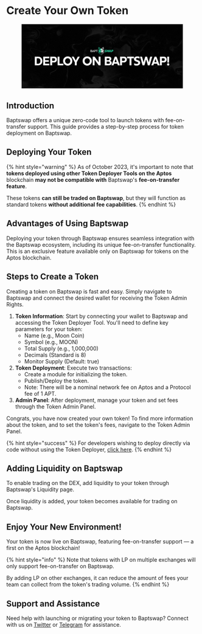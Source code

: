 # Create Your Own Token

<figure><img src="../.gitbook/assets/DeployOnBaptSwap.png" alt=""><figcaption></figcaption></figure>

## Introduction

Baptswap offers a unique zero-code tool to launch tokens with fee-on-transfer support. This guide provides a step-by-step process for token deployment on Baptswap.

## Deploying Your Token

{% hint style="warning" %}
As of October 2023, it's important to note that **tokens deployed using other Token Deployer Tools on the Aptos** blockchain **may not be compatible with** Baptswap's **fee-on-transfer feature**.&#x20;

These tokens **can still be traded on Baptswap**, but they will function as standard tokens **without additional fee capabilities**.
{% endhint %}

## Advantages of Using Baptswap

Deploying your token through Baptswap ensures seamless integration with the Baptswap ecosystem, including its unique fee-on-transfer functionality. This is an exclusive feature available only on Baptswap for tokens on the Aptos blockchain.

## Steps to Create a Token

Creating a token on Baptswap is fast and easy. Simply navigate to Baptswap and connect the desired wallet for receiving the Token Admin Rights.&#x20;

1. **Token Information**: Start by connecting your wallet to Baptswap and accessing the Token Deployer Tool. You'll need to define key parameters for your token:
   * Name (e.g., Moon Coin)
   * Symbol (e.g., MOON)
   * Total Supply (e.g., 1,000,000)
   * Decimals (Standard is 8)
   * Monitor Supply (Default: true)
2. **Token Deployment**: Execute two transactions:
   * Create a module for initializing the token.
   * Publish/Deploy the token.
   * Note: There will be a nominal network fee on Aptos and a Protocol fee of 1 APT.
3. **Admin Panel**: After deployment, manage your token and set fees through the Token Admin Panel.

Congrats, you have now created your own token! To find more information about the token, and to set the token's fees, navigate to the Token Admin Panel.

{% hint style="success" %}
For developers wishing to deploy directly via code without using the Token Deployer, [click here](https://aptos.dev/tutorials/your-first-coin/).
{% endhint %}

## Adding Liquidity on Baptswap

To enable trading on the DEX, add liquidity to your token through Baptswap's Liquidity page.

Once liquidity is added, your token becomes available for trading on Baptswap.

## Enjoy Your New Environment!

Your token is now live on Baptswap, featuring fee-on-transfer support — a first on the Aptos blockchain!

{% hint style="info" %}
Note that tokens with LP on multiple exchanges will only support fee-on-transfer on Baptswap.

By adding LP on other exchanges, it can reduce the amount of fees your team can collect from the token's trading volume.
{% endhint %}

## Support and Assistance

Need help with launching or migrating your token to Baptswap? Connect with us on [Twitter](https://x.com/Baptswap) or [Telegram](https://t.me/baptlabs) for assistance.

